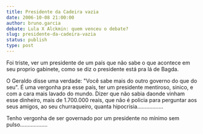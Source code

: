 ```yaml
---
title: Presidente da Cadeira vazia
date: 2006-10-08 21:00:00
author: bruno.garcia
debate: Lula X Alckmin: quem venceu o debate?
slug: presidente-da-cadeira-vazia
status: publish 
type: post
---
```


Foi triste, ver um presidente de um país que não sabe o que acontece em seu proprio gabinete, como se diz o presidente está pra lá de Bagda. 


O Geraldo disse uma verdade: "Você sabe mais do outro governo do que do seu". É uma vergonha pra esse país, ter um presidente mentiroso, sinico, e com a cara mais lavado do mundo. Dizer que não sabia daonde vinham esse dinheiro, mais de 1.700.000 reais, que não é policia para perguntar aos seus amigos, ao seu churraqueiro, quanta hipocrisia.................


Tenho vergonha de ser governado por um presidente no mínimo sem pulso..................


